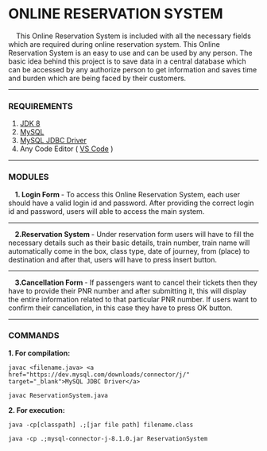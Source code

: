 # ONLINE RESERVATION SYSTEM
&nbsp;&nbsp;&nbsp;&nbsp;This Online Reservation System is included with all the necessary fields which are required during online reservation system. This Online Reservation System is an easy to use and can be used by any person. The basic idea behind this project is to save data in a central database which can be accessed by any authorize person to get information and saves time and burden which are being faced by their customers.
***
### REQUIREMENTS
1. <a href="https://www.oracle.com/in/java/technologies/javase/javase8-archive-downloads.html" target="_blank">JDK 8</a>
2. <a href="https://dev.mysql.com/downloads/installer/" target="_blank">MySQL</a>
3. <a href="https://dev.mysql.com/downloads/connector/j/" target="_blank">MySQL JDBC Driver</a>
4. Any Code Editor ( <a href="https://code.visualstudio.com/download" target="_blank">VS Code</a> )
***
### MODULES
<b> &nbsp;&nbsp;&nbsp;&nbsp;1. Login Form </b> - To access this Online Reservation System, each user should have a valid login id and password. After providing the correct login id and password, users will able to access the main system.</br>
***
<b> &nbsp;&nbsp;&nbsp;&nbsp;2.Reservation System </b> - Under reservation form users will have to fill the necessary details such as their basic details, train number, train name will automatically come in the box, class type, date of journey, from (place) to destination and after that, users will have to press insert button.</br>
***
<b> &nbsp;&nbsp;&nbsp;&nbsp;3.Cancellation Form </b> - If passengers want to cancel their tickets then they have to provide their PNR number and after submitting it, this will display the entire information related to that particular PNR number. If users want to confirm their cancellation, in this case they have to press OK button.
***
### COMMANDS
<b>1. For compilation:</b>
~~~
javac <filename.java> <a href="https://dev.mysql.com/downloads/connector/j/" target="_blank">MySQL JDBC Driver</a>
~~~
~~~
javac ReservationSystem.java
~~~
<b>2. For execution:</b>
~~~
java -cp[classpath] .;[jar file path] filename.class
~~~
~~~
java -cp .;mysql-connector-j-8.1.0.jar ReservationSystem
~~~
